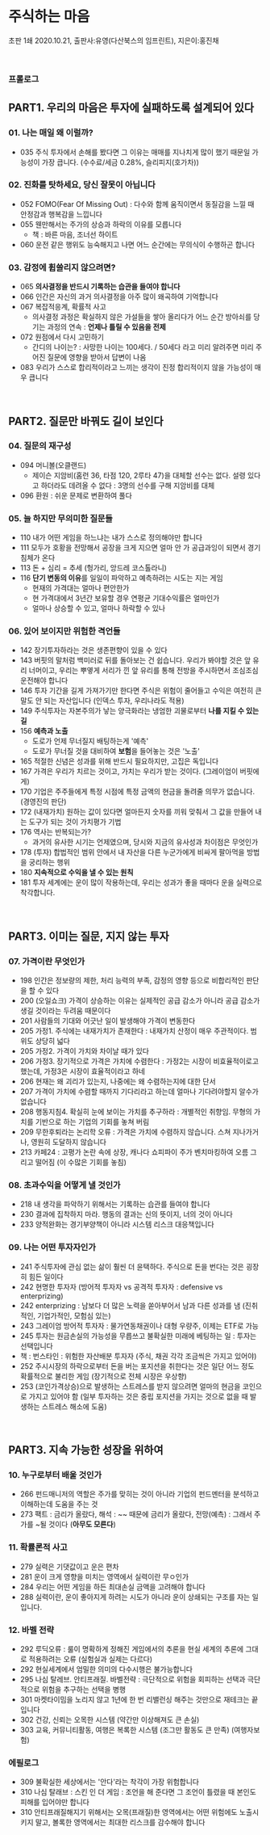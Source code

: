 # 주식하는 마음

초판 1쇄 2020.10.21, 출판사:유영(다산북스의 임프린트), 지은이:홍진채

<br>

### 프롤로그

## PART1. 우리의 마음은 투자에 실패하도록 설계되어 있다

### 01. 나는 매일 왜 이럴까?
  - 035 주식 투자에서 손해를 봤다면 그 이유는 매매를 지나치게 많이 했기 때문일 가능성이 가장 큽니다. (수수료/세금 0.28%, 슬리피지(호가차))

### 02. 진화를 탓하세요, 당신 잘못이 아닙니다
  - 052 FOMO(Fear Of Missing Out) : 다수와 함께 움직이면서 동질감을 느낄 때 안정감과 행복감을 느낍니다
  - 055 웬만해서는 주가의 상승과 하락의 이유를 모릅니다
    - 책 : 바른 마음, 조너선 하이트
  - 060 운전 같은 행위도 능숙해지고 나면 어느 순간에는 무의식이 수행하곤 합니다

### 03. 감정에 휩쓸리지 않으려면?
  - 065 **의사결정을 반드시 기록하는 습관을 들여야 합니다**
  - 066 인간은 자신의 과거 의사결정을 아주 많이 왜곡하여 기억합니다
  - 067 복잡적응계, 확률적 사고
    - 의사결정 과정은 확실하지 않은 가설들을 쌓아 올리다가 어느 순간 방아쇠를 당기는 과정의 연속 : **언제나 틀릴 수 있음을 전제**
  - 072 원점에서 다시 고민하기
    - 간디의 나이는? : 사망한 나이는 100세다. / 50세다 라고 미리 알려주면 미리 주어진 질문에 영향을 받아서 답변이 나옴
  - 083 우리가 스스로 합리적이라고 느끼는 생각이 진정 합리적이지 않을 가능성이 매우 큽니다

<br>

## PART2. 질문만 바꿔도 길이 보인다

### 04. 질문의 재구성
  - 094 머니볼(오클랜드)
    - 제이슨 지암비(홈런 36, 타점 120, 2루타 47)을 대체할 선수는 없다. 설령 있다고 하더라도 데려올 수 없다 : 3명의 선수를 구해 지암비를 대체
  - 096 환원 : 쉬운 문제로 변환하여 풀다

### 05. 늘 하지만 무의미한 질문들
  - 110 내가 어떤 게임을 하느냐는 내가 스스로 정의해야만 합니다
  - 111 모두가 호황을 전망해서 공장을 크게 지으면 얼마 안 가 공급과잉이 되면서 경기 침체가 온다
  - 113 돈 + 심리 = 추세 (헝가리, 앙드레 코스톨라니)
  - 116 **단기 변동의 이유**를 일일이 파악하고 예측하려는 시도는 지는 게임
    - 현재의 가격대는 얼마나 편안한가
    - 현 가격대에서 3년간 보유할 경우 연평균 기대수익률은 얼마인가
    - 얼마나 상승할 수 있고, 얼마나 하락할 수 있나

### 06. 있어 보이지만 위험한 격언들
  - 142 장기투자하라는 것은 생존편향이 있을 수 있다
  - 143 버핏의 말처럼 백미러로 뒤를 돌아보는 건 쉽습니다. 우리가 봐야할 것은 앞 유리 너머이고, 우리는 뿌옇게 서리가 낀 앞 유리를 통해 전방을 주시하면서 조심조심 운전해야 합니다
  - 146 투자 기간을 길게 가져가기만 한다면 주식은 위험이 줄어들고 수익은 여전히 큰 말도 안 되는 자산입니다 (인덱스 투자, 우리나라도 적용)
  - 149 주식투자는 자본주의가 낳는 양극화라는 냉엄한 괴물로부터 **나를 지킬 수 있는 길**
  - 156 **예측과 노출**
    - 도로가 언제 무너질지 배팅하는게 '예측'
    - 도로가 무너질 것을 대비하여 **보험**을 들어놓는 것은 '노출'
  - 165 적절한 신념은 성과를 위해 반드시 필요하지만, 고집은 독입니다
  - 167 가격은 우리가 치르는 것이고, 가치는 우리가 받는 것이다. (그레이엄이 버핏에게)
  - 170 기업은 주주들에게 특정 시점에 특정 금액의 현금을 돌려줄 의무가 없습니다. (경영진의 판단)
  - 172 (내재가치) 원하는 값이 있다면 얼마든지 숫자를 끼워 맞춰서 그 값을 만들어 내는 도구가 되는 것이 가치평가 기법
  - 176 역사는 반복되는가?
    - 과거의 유사한 시기는 언제였으며, 당시와 지금의 유사성과 차이점은 무엇인가
  - 178 (투자) 합법적인 범위 안에서 내 자산을 다른 누군가에게 비싸게 팔아먹을 방법을 궁리하는 행위
  - 180 **지속적으로 수익을 낼 수 있는 원칙**
  - 181 투자 세계에는 운이 많이 작용하는데, 우리는 성과가 좋을 때마다 운을 실력으로 착각합니다.

<br>

## PART3. 이미는 질문, 지지 않는 투자

### 07. 가격이란 무엇인가
  - 198 인간은 정보량의 제한, 처리 능력의 부족, 감정의 영향 등으로 비합리적인 판단을 할 수 있다
  - 200 (오일쇼크) 가격이 상승하는 이유는 실제적인 공급 감소가 아니라 공급 감소가 생길 것이라는 두려움 때문이다
  - 201 사람들의 기대와 어긋난 일이 발생해야 가격이 변동한다
  - 205 가정1. 주식에는 내재가치가 존재한다 : 내재가치 산정이 매우 주관적이다. 범위도 상당히 넓다
  - 205 가정2. 가격이 가치와 차이날 때가 있다
  - 206 가정3. 장기적으로 가격은 가치에 수렴한다 : 가정2는 시장이 비효율적이로고 했는데, 가정3은 시장이 효율적이라고 하네
  - 206 현재는 왜 괴리가 있는지, 나중에는 왜 수렴하는지에 대한 단서
  - 207 가격이 가치에 수렴할 때까지 기다리라고 하는데 얼마나 기다려야할지 알수가 없습니다
  - 208 행동지침4. 확실히 눈에 보이는 가치를 추구하라 : 개별적인 취향임. 무형의 가치를 기반으로 하는 기업의 기회를 놓쳐 버림
  - 209 무한후퇴라는 논리학 오류 : 가격은 가치에 수렴하지 않습니다. 스쳐 지나가거나, 영원히 도달하지 않습니다
  - 213 카페24 : 고평가 논란 속에 상장, 캐나다 쇼피파이 주가 벤치마킹하여 오름 그리고 떨어짐 (이 수많은 기회를 놓침)

### 08. 초과수익을 어떻게 낼 것인가
  - 218 내 생각을 파악하기 위해서는 기록하는 습관를 들여야 합니다
  - 230 결과에 집착하지 마라. 행동의 결과는 신의 뜻이지, 너의 것이 아니다
  - 233 양적완화는 경기부양책이 아니라 시스템 리스크 대응책입니다

### 09. 나는 어떤 투자자인가
  - 241 주식투자에 관심 없는 삶이 훨씬 더 윤택하다. 주식으로 돈을 번다는 것은 굉장히 힘든 일이다
  - 242 현명한 투자자 (방어적 투자자 vs 공격적 투자자 : defensive vs enterprizing)
  - 242 enterprizing : 남보다 더 많은 노력을 쏟아부어서 남과 다른 성과를 냄 (진취적인, 기업가적인, 모험심 있는)
  - 243 그레이엄 방어적 투자자 : 물가연동채권이나 대형 우량주, 이제는 ETF로 가능
  - 245 투자는 원금손실의 가능성을 무릅쓰고 불확실한 미래에 베팅하는 일 : 투자는 선택입니다
  - 책 : 번스타인 : 위험한 자산배분 투자자 (주식, 채권 각각 조금씩은 가지고 있어야)
  - 252 주시시장의 하락으로부터 돈을 버는 포지션을 취한다는 것은 일단 어느 정도 확률적으로 불리한 게임 (장기적으로 전체 시장은 우상향)
  - 253 (코인가격상승)으로 발생하는 스트레스를 받지 않으려면 얼마의 현금을 코인으로 가지고 있어야 함 (일부 투자하는 것은 중립 포지션을 가지는 것으로 없을 때 발생하는 스트레스 해소에 도움)

<br>

## PART3. 지속 가능한 성장을 위하여

### 10. 누구로부터 배울 것인가
  - 266 펀드매니저의 역할은 주가를 맞히는 것이 아니라 기업의 펀드멘터을 분석하고 이해하는데 도움을 주는 것
  - 273 팩트 : 금리가 올랐다, 해석 : ~~ 때문에 금리가 올랐다, 전망(예측) : 그래서 주가를 ~될 것이다 (**아무도 모른다**)

### 11. 확률론적 사고
  - 279 실력은 기댓값이고 운은 편차
  - 281 운이 크게 영향을 미치는 영역에서 실력이란 무ㅇ인가
  - 284 우리는 어떤 게임을 하든 최대손실 금액을 고려해야 합니다
  - 288 실력이란, 운이 좋아지게 하려는 시도가 아니라 운이 상쇄되는 구조를 자는 일입니다.

### 12. 바벨 전략
  - 292 루딕오류 : 룰이 명확하게 정해진 게임에서의 추론을 현실 세계의 추론에 그대로 적용하려는 오류 (실험실과 실제는 다르다)
  - 292 현실세계에서 엄밀한 의미의 다수시행은 불가능합니다
  - 295 나심 탈레브. 안티프래질. 바벨전략 : 극단적으로 위험을 회피하는 선택과 극단적으로 위험을 추구하는 선택을 병행
  - 301 마켓타이밈을 노리지 않고 1년에 한 번 리밸런싱 해주는 것만으로 재테크는 끝입니다
  - 302 건강, 신뢰는 오목한 시스템 (약간만 이상해져도 큰 손실)
  - 303 교육, 커뮤니티활동, 여행은 복록한 시스템 (조그만 활동도 큰 만족) (여행자보험)

### 에필로그
  - 309 불확실한 세상에서는 '안다'라는 착각이 가장 위험합니다
  - 310 나심 탈래브 : 스킨 인 더 게임 : 조언을 해 준다면 그 조언이 틀렸을 때 본인도 피해를 입어야만 합니다
  - 310 안티프래질해지기 위해서는 오목(프래질)한 영역에서는 어떤 위험에도 노출시키지 말고, 볼록한 영역에서는 최대한 리스크를 감수해야 합니다